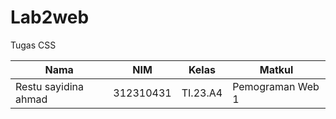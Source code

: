 # Lab2web
Tugas CSS

|Nama|NIM|Kelas|Matkul|
|----|---|-----|------|
|Restu sayidina ahmad |312310431|TI.23.A4|Pemograman Web 1|


